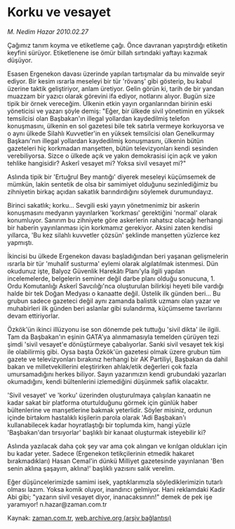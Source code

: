 # Korku ve vesayet

*M. Nedim Hazar 2010.02.27*

<tr><td class="metin" colspan="2" style="padding-top: 20px; padding-left: 5px; ">Çağımız tanım koyma ve etiketleme çağı. Önce davranan yapıştırdığı etiketin keyfini sürüyor. Etiketlenene ise ömür billah sırtındaki yaftayı kazımak düşüyor.</td></tr><tr><td class="metin" colspan="2" style="padding-top: 20px; padding-left: 5px; "><p>Esasen Ergenekon davası üzerinde yapılan tartışmalar da bu minvalde seyir ediyor. Bir kesim ısrarla meseleyi bir tür 'rövanş' gibi gösterip, bu kabul üzerine taktik geliştiriyor, anlam üretiyor. Gelin görün ki, tarih de bir yandan muazzam bir yazıcı olarak görevini ifa ediyor, notlarını alıyor. Bugün size tipik bir örnek vereceğim. Ülkenin etkin yayın organlarından birinin eski yöneticisi ve yazarı şöyle demiş: "Eğer, bir ülkede sivil yönetimin en yüksek temsilcisi olan Başbakan'ın illegal yollardan kaydedilmiş telefon konuşmasını, ülkenin en sol gazetesi bile tek satırla vermeye korkuyorsa ve o aynı ülkede Silahlı Kuvvetler'in en yüksek temsilcisi olan Genelkurmay Başkanı'nın illegal yollardan kaydedilmiş konuşmasını, ülkenin bütün gazeteleri hiç korkmadan manşetten, bütün televizyonları kendi sesinden verebiliyorsa. Sizce o ülkede açık ve yakın demokrasisi için açık ve yakın tehlike hangisidir? Askerî vesayet mi? Yoksa sivil vesayet mi?"
<p>Aslında tipik bir 'Ertuğrul Bey mantığı' diyerek meseleyi küçümsemek de mümkün, lakin sentetik de olsa bir samimiyet olduğunu sezinlediğimiz bu zihniyetin birkaç açıdan sakatlık barındırdığını söylemek durumundayız.
<p>Birinci sakatlık; korku... Sevgili eski yayın yönetmenimiz bir askerin konuşmasını medyanın yayınlarken 'korkması' gerektiğini 'normal' olarak konumluyor. Sanırım bu zihniyete göre askerlerin rahatsız olacağı herhangi bir haberin yayınlanması için korkmamız gerekiyor. Aksini zaten kendisi yıllarca, 'Bu kez silahlı kuvvetler çözsün' şeklinde manşetten yüzlerce kez yapmıştı.
<p>İkincisi bu ülkede Ergenekon davası başladığından beri yaşanan gelişmelerin ısrarla bir tür 'muhalif susturma' eylemi olarak algılatılmak istenmesi. Dün okudunuz işte, Balyoz Güvenlik Harekâtı Planı'yla ilgili yapılan incelemelerde, belgelerin seminer değil darbe planı olduğu sonucuna, 1. Ordu Komutanlığı Askerî Savcılığı'nca oluşturulan bilirkişi heyeti bile vardığı halde bir tek Doğan Medyası o kanaatte değil. Üstelik ilk günden beri... Bu grubun sadece gazeteci değil aynı zamanda balistik uzmanı olan yazar ve muhabirleri ilk günden beri aslanlar gibi sulandırma, küçümseme tavırlarını devam ettiriyorlar.
<p>Özkök'ün ikinci illüzyonu ise son dönemde pek tuttuğu 'sivil dikta' ile ilgili. Tam da Başbakan'ın eşinin GATA'ya alınmamasıyla temelden çürüyen tezi şimdi 'sivil vesayet'e dönüştürmeye çabalıyorlar. Sanki sivil vesayet tek kişi ile olabilirmiş gibi. Oysa başta Özkök'ün gazetesi olmak üzere grubun tüm gazete ve televizyonları bırakınız herhangi bir AK Partiliyi, Başbakan da dahil bakan ve milletvekillerini eleştirirken ahlak/etik değerleri çok fazla umursamadığını herkes biliyor. Sayın yazarımızın kendi grubundaki yazarları okumadığını, kendi bültenlerini izlemediğini düşünmek saflık olacaktır.
<p>'Sivil vesayet' ve 'korku' üzerinden oluşturulmaya çalışılan kanaatin ne kadar sakat bir platforma oturtulduğunu görmek için günlük haber bültenlerine ve manşetlerine bakmak yeterlidir. Söyler misiniz, ordunun içinde birtakım hastalıklı kişilerin parola olarak 'Adi Başbakan'ı kullanabilecek kadar hoyratlaştığı bir toplumda kim, hangi yüzle 'Başbakan'dan tırsıyorlar' başlıklı bir kanaat oluşturmak isteyebilir ki?
<p>Aslında yazılacak daha çok şey var ama çok alıngan ve kırılgan oldukları için bu kadar yeter. Sadece (Ergenekon tetikçilerinin etmedik hakaret bırakmadıkları) Hasan Cemal'in dünkü Milliyet gazetesinde yayınlanan 'Ben senin aklına şaşayım, aklına!' başlıklı yazısını salık verelim.
<p>Eğer düşüncelerimizde samimi isek, yaptıklarımızla söylediklerimizin tutarlı olması lazım. Yoksa komik oluyor, inandırıcı gelmiyor. Hani reklamdaki Kadir Abi gibi; "yazarın sivil vesayet diyor, inanacaksınnn!" demek de pek işe yaramıyor! n.hazar@zaman.com.tr <br/></p></p></p></p></p></p></p></p></td></tr>

Kaynak: [zaman.com.tr](http://zaman.com.tr/yazar.do?yazino=956048), [web.archive.org (arşiv bağlantısı)](http://web.archive.org/web/20100312094840/http://www.zaman.com.tr:80/yazar.do?yazino=956048)
